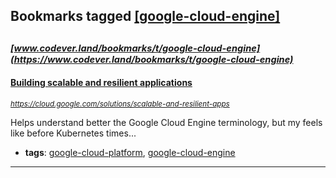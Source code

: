 ## Bookmarks tagged [[google-cloud-engine]](https://www.codever.land/search?q=[google-cloud-engine])

_<sup><sup>[www.codever.land/bookmarks/t/google-cloud-engine](https://www.codever.land/bookmarks/t/google-cloud-engine)</sup></sup>_
---
#### [Building scalable and resilient applications](https://cloud.google.com/solutions/scalable-and-resilient-apps)
_<sup>https://cloud.google.com/solutions/scalable-and-resilient-apps</sup>_

Helps understand better the Google Cloud Engine terminology, but my feels like before Kubernetes times...
* **tags**: [google-cloud-platform](../tagged/google-cloud-platform.md), [google-cloud-engine](../tagged/google-cloud-engine.md)
---

